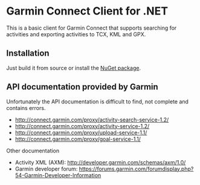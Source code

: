 Garmin Connect Client for .NET
==============================

This is a basic client for Garmin Connect that supports searching for activities and exporting activities to TCX, KML and GPX.

Installation
------------
Just build it from source or install the [NuGet package](https://www.nuget.org/packages/GarminConnectClient/).

API documentation provided by Garmin
------------------------------------
Unfortunately the API documentation is difficult to find, not complete and contains errors.
 
* http://connect.garmin.com/proxy/activity-search-service-1.2/
* http://connect.garmin.com/proxy/activity-service-1.2/
* http://connect.garmin.com/proxy/upload-service-1.1/ 
* http://connect.garmin.com/proxy/goal-service-1.1/

Other documentation

* Activity XML (AXM): http://developer.garmin.com/schemas/axm/1.0/
* Garmin developer forum: https://forums.garmin.com/forumdisplay.php?54-Garmin-Developer-Information